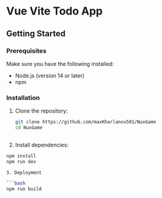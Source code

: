 # Vue Vite Todo App

## Getting Started

### Prerequisites

Make sure you have the following installed:

- Node.js (version 14 or later)
- npm

### Installation

1. Clone the repository:

   ```bash
   git clone https://github.com/maxKharlanov501/NuxGame
   cd NuxGame
  
2. Install dependencies:

  ```bash
  npm install
  npm run dev

3. Deployment

  ```bash
  npm run build